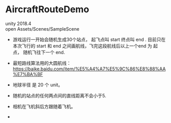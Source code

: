 # AircraftRouteDemo


unity 2018.4  
open Assets/Scenes/SampleScene

- 游戏运行一开始会随机生成30个站点， 起飞点叫 start 终点叫 end .  目前只在本次飞行的 start  和 end 之间画航线，飞完这段航线后以上一个end 为 起点， 随机飞往下一个 end.

- 最短路线算法用的大圆航线：https://baike.baidu.com/item/%E5%A4%A7%E5%9C%86%E8%88%AA%E7%BA%BF
- 地球半径 是 20 个 unit。
- 随机的站点的任何两点间的直线距离不会小于5.
- 相机在飞机斜后方跟随着飞机。
- 

